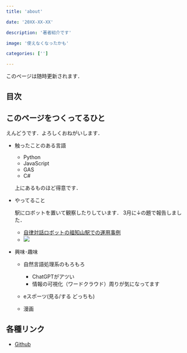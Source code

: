 ```yaml
---
title: 'about'

date: '20XX-XX-XX'

description: '著者紹介です'

image: '使えなくなったかも'

categories: ['']

---
```


このページは随時更新されます．

## 目次

## このページをつくってるひと

えんどうです．よろしくおねがいします．

- 触ったことのある言語
  
  - Python
  - JavaScript
  - GAS
  - C#
  
  上にあるものほど得意です．

- やってること
  
  駅にロボットを置いて観察したりしています．
  3月に↓の題で報告しました．
  
  - [自律対話ロボットの福知山駅での運用事例](https://ipsj.ixsq.nii.ac.jp/ej/index.php?active_action=repository_view_main_item_detail&page_id=13&block_id=8&item_id=225023&item_no=1)
  - ![](Endowsan.github.io\public\images\スライド1.PNG)

- 興味･趣味
  
  - 自然言語処理系のもろもろ
    
    - ChatGPTがアツい
    - 情報の可視化（ワードクラウド）周りが気になってます
  
  - eスポーツ(見る/する どっちも)
  
  - 漫画

## 各種リンク

- [Github](https://github.com/Endowsan)　

